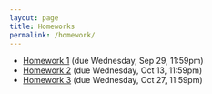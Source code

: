 ```yaml
---
layout: page
title: Homeworks
permalink: /homework/
---
```


 - [Homework 1](hw/01/hw01.html) (due Wednesday, Sep 29, 11:59pm)
 - [Homework 2](hw/02/hw02.html) (due Wednesday, Oct 13, 11:59pm)
 - [Homework 3](hw/03/hw03.html) (due Wednesday, Oct 27, 11:59pm)
